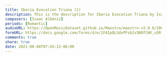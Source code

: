 ```yaml
---
title: Iberia Evocation Triana (1)
description: This is the description for Iberia Evocation Triana by Isaac Albéniz
composers: [Isaac Albéniz]
periods: [Romantic]
audioURL: https://OpenMusicDataset.github.io/Maestro/maestro-v3.0.0/2004/MIDI-Unprocessed_XP_04_R1_2004_03-05_ORIG_MID--AUDIO_04_R1_2004_04_Track04_wav.midi
formURL: https://docs.google.com/forms/d/e/1FAIpQLSdxPFsb2s5BOfCWV_uSRfqheDIPiEJ6JJbfNALS3entqLnPPg/viewform
comments: true
share: true
date: 2021-08-08T07:43:13-06:00
---
```


